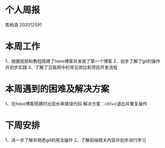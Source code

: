 # 个人周报 #
焦柏涵 202012591
# 本周工作 #
1、根据视频和教程搭建了hexo博客并发表了第一个博客
2、初步了解了git的操作并初步实践
3、了解了互联网中的常见岗位和项目开发流程
# 本周遇到的困难及解决方案 #
1、在hexo博客搭建时出现长串错误代码
 解决方案：ctrl+c退出并重复操作
# 下周安排 #
1、进一步了解并熟悉git的用法操作
2、了解前端相关内容并初步进行学习